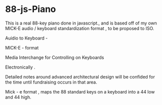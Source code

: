 # 88-js-Piano
This is a real 88-key piano done in javascript., and is based off of my own MICK-E audio / keyboard standardization format , to be proposed to ISO. 

Auidio to Keyboard -

MICK-E  - format

Media
Interchange for
Controlling on 
Keyboards 

Electronically .

Detailed notes around advanced architectural design will be confided for the time until fundraising occurs in that area. 


Mick - e format , maps the 88 standard keys on a keyboard into a 44 low and 44 high. 


